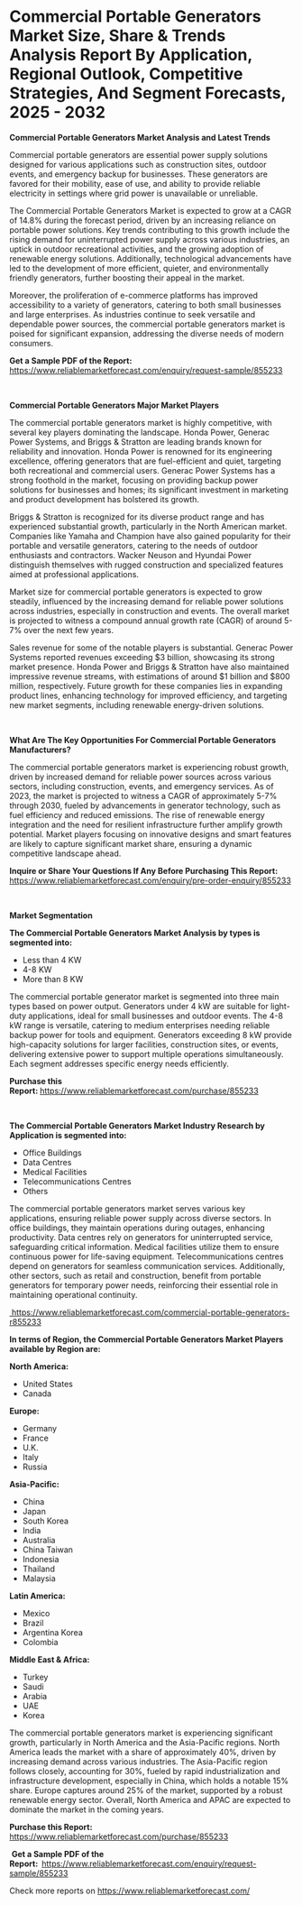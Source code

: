 <p><h1>Commercial Portable Generators Market Size, Share & Trends Analysis Report By Application, Regional Outlook, Competitive Strategies, And Segment Forecasts, 2025 - 2032</h1></p><p><strong>Commercial Portable Generators Market Analysis and Latest Trends</strong></p>
<p><p>Commercial portable generators are essential power supply solutions designed for various applications such as construction sites, outdoor events, and emergency backup for businesses. These generators are favored for their mobility, ease of use, and ability to provide reliable electricity in settings where grid power is unavailable or unreliable.</p><p>The Commercial Portable Generators Market is expected to grow at a CAGR of 14.8% during the forecast period, driven by an increasing reliance on portable power solutions. Key trends contributing to this growth include the rising demand for uninterrupted power supply across various industries, an uptick in outdoor recreational activities, and the growing adoption of renewable energy solutions. Additionally, technological advancements have led to the development of more efficient, quieter, and environmentally friendly generators, further boosting their appeal in the market.</p><p>Moreover, the proliferation of e-commerce platforms has improved accessibility to a variety of generators, catering to both small businesses and large enterprises. As industries continue to seek versatile and dependable power sources, the commercial portable generators market is poised for significant expansion, addressing the diverse needs of modern consumers.</p></p>
<p><strong>Get a Sample PDF of the Report:&nbsp;</strong> <a href="https://www.reliablemarketforecast.com/enquiry/request-sample/855233?utm_campaign=3307&utm_medium=2&utm_source=Github&utm_content=ia&utm_term=10042025&utm_id=commercial-portable-generators">https://www.reliablemarketforecast.com/enquiry/request-sample/855233</a></p>
<p>&nbsp;</p>
<p><strong>Commercial Portable Generators Major Market Players</strong></p>
<p><p>The commercial portable generators market is highly competitive, with several key players dominating the landscape. Honda Power, Generac Power Systems, and Briggs & Stratton are leading brands known for reliability and innovation. Honda Power is renowned for its engineering excellence, offering generators that are fuel-efficient and quiet, targeting both recreational and commercial users. Generac Power Systems has a strong foothold in the market, focusing on providing backup power solutions for businesses and homes; its significant investment in marketing and product development has bolstered its growth.</p><p>Briggs & Stratton is recognized for its diverse product range and has experienced substantial growth, particularly in the North American market. Companies like Yamaha and Champion have also gained popularity for their portable and versatile generators, catering to the needs of outdoor enthusiasts and contractors. Wacker Neuson and Hyundai Power distinguish themselves with rugged construction and specialized features aimed at professional applications.</p><p>Market size for commercial portable generators is expected to grow steadily, influenced by the increasing demand for reliable power solutions across industries, especially in construction and events. The overall market is projected to witness a compound annual growth rate (CAGR) of around 5-7% over the next few years.</p><p>Sales revenue for some of the notable players is substantial. Generac Power Systems reported revenues exceeding $3 billion, showcasing its strong market presence. Honda Power and Briggs & Stratton have also maintained impressive revenue streams, with estimations of around $1 billion and $800 million, respectively. Future growth for these companies lies in expanding product lines, enhancing technology for improved efficiency, and targeting new market segments, including renewable energy-driven solutions.</p></p>
<p>&nbsp;</p>
<p><strong>What Are The Key Opportunities For Commercial Portable Generators Manufacturers?</strong></p>
<p><p>The commercial portable generators market is experiencing robust growth, driven by increased demand for reliable power sources across various sectors, including construction, events, and emergency services. As of 2023, the market is projected to witness a CAGR of approximately 5-7% through 2030, fueled by advancements in generator technology, such as fuel efficiency and reduced emissions. The rise of renewable energy integration and the need for resilient infrastructure further amplify growth potential. Market players focusing on innovative designs and smart features are likely to capture significant market share, ensuring a dynamic competitive landscape ahead.</p></p>
<p><strong>Inquire or Share Your Questions If Any Before Purchasing This Report:</strong> <a href="https://www.reliablemarketforecast.com/enquiry/pre-order-enquiry/855233?utm_campaign=3307&utm_medium=2&utm_source=Github&utm_content=ia&utm_term=10042025&utm_id=commercial-portable-generators">https://www.reliablemarketforecast.com/enquiry/pre-order-enquiry/855233</a></p>
<p>&nbsp;</p>
<p><strong>Market Segmentation</strong></p>
<p><strong>The Commercial Portable Generators Market Analysis by types is segmented into:</strong></p>
<p><ul><li>Less than 4 KW</li><li>4-8 KW</li><li>More than 8 KW</li></ul></p>
<p><p>The commercial portable generator market is segmented into three main types based on power output. Generators under 4 kW are suitable for light-duty applications, ideal for small businesses and outdoor events. The 4-8 kW range is versatile, catering to medium enterprises needing reliable backup power for tools and equipment. Generators exceeding 8 kW provide high-capacity solutions for larger facilities, construction sites, or events, delivering extensive power to support multiple operations simultaneously. Each segment addresses specific energy needs efficiently.</p></p>
<p><strong>Purchase this Report:&nbsp;</strong><a href="https://www.reliablemarketforecast.com/purchase/855233?utm_campaign=3307&utm_medium=2&utm_source=Github&utm_content=ia&utm_term=10042025&utm_id=commercial-portable-generators">https://www.reliablemarketforecast.com/purchase/855233</a></p>
<p>&nbsp;</p>
<p><strong>The Commercial Portable Generators Market Industry Research by Application is segmented into:</strong></p>
<p><ul><li>Office Buildings</li><li>Data Centres</li><li>Medical Facilities</li><li>Telecommunications Centres</li><li>Others</li></ul></p>
<p><p>The commercial portable generators market serves various key applications, ensuring reliable power supply across diverse sectors. In office buildings, they maintain operations during outages, enhancing productivity. Data centres rely on generators for uninterrupted service, safeguarding critical information. Medical facilities utilize them to ensure continuous power for life-saving equipment. Telecommunications centres depend on generators for seamless communication services. Additionally, other sectors, such as retail and construction, benefit from portable generators for temporary power needs, reinforcing their essential role in maintaining operational continuity.</p></p>
<p><a href="https://www.reliablemarketforecast.com/commercial-portable-generators-r855233?utm_campaign=3307&utm_medium=2&utm_source=Github&utm_content=ia&utm_term=10042025&utm_id=commercial-portable-generators">&nbsp;https://www.reliablemarketforecast.com/commercial-portable-generators-r855233</a></p>
<p><strong>In terms of Region, the Commercial Portable Generators Market Players available by Region are:</strong></p>
<p>
    <p> <strong> North America: </strong>
        <ul>
            <li>United States</li>
            <li>Canada</li>
        </ul>
        </p> 
    <p> <strong> Europe: </strong>
        <ul>
            <li>Germany</li>
            <li>France</li>
            <li>U.K.</li>
            <li>Italy</li>
            <li>Russia</li>
        </ul>
        </p> 
    <p> <strong> Asia-Pacific: </strong>
        <ul>
            <li>China</li>
            <li>Japan</li>
            <li>South Korea</li>
            <li>India</li>
            <li>Australia</li>
            <li>China Taiwan</li>
            <li>Indonesia</li>
            <li>Thailand</li>
            <li>Malaysia</li>
        </ul>
        </p> 
    <p> <strong> Latin America: </strong>
        <ul>
            <li>Mexico</li>
            <li>Brazil</li>
            <li>Argentina Korea</li>
            <li>Colombia</li>
        </ul>
        </p> 
    <p> <strong> Middle East & Africa: </strong>
        <ul>
            <li>Turkey</li>
            <li>Saudi</li>
            <li>Arabia</li>
            <li>UAE</li>
            <li>Korea</li>
        </ul>
    </p>
    </p>
<p><p>The commercial portable generators market is experiencing significant growth, particularly in North America and the Asia-Pacific regions. North America leads the market with a share of approximately 40%, driven by increasing demand across various industries. The Asia-Pacific region follows closely, accounting for 30%, fueled by rapid industrialization and infrastructure development, especially in China, which holds a notable 15% share. Europe captures around 25% of the market, supported by a robust renewable energy sector. Overall, North America and APAC are expected to dominate the market in the coming years.</p></p>
<p><strong>Purchase this Report: </strong><a href="https://www.reliablemarketforecast.com/purchase/855233?utm_campaign=3307&utm_medium=2&utm_source=Github&utm_content=ia&utm_term=10042025&utm_id=commercial-portable-generators">https://www.reliablemarketforecast.com/purchase/855233</a></p>
<p>&nbsp;<strong>Get a Sample PDF of the Report:&nbsp;&nbsp;</strong><a href="https://www.reliablemarketforecast.com/enquiry/request-sample/855233?utm_campaign=3307&utm_medium=2&utm_source=Github&utm_content=ia&utm_term=10042025&utm_id=commercial-portable-generators">https://www.reliablemarketforecast.com/enquiry/request-sample/855233</a></p>
<p><strong></strong></p>
<p>Check more reports on <a href="https://www.reliablemarketforecast.com/?utm_campaign=3307&utm_medium=2&utm_source=Github&utm_content=ia&utm_term=10042025&utm_id=commercial-portable-generators">https://www.reliablemarketforecast.com/</a></p>